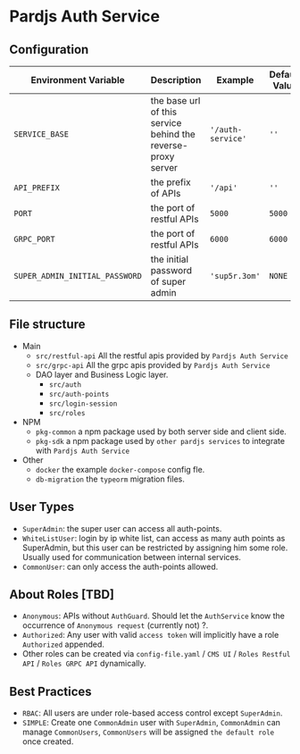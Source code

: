 # Pardjs Auth Service

## Configuration

| Environment Variable | Description | Example | Default Value |
| --- | --- | --- | --- |
| `SERVICE_BASE` | the base url of this service behind the reverse-proxy server | `'/auth-service'` | `''` |
| `API_PREFIX` | the prefix of APIs | `'/api'` | `''` |
| `PORT` | the port of restful APIs | `5000` | `5000` |
| `GRPC_PORT` | the port of restful APIs | `6000` | `6000` |
| `SUPER_ADMIN_INITIAL_PASSWORD` | the initial password of super admin | `'sup5r.3om'` | `NONE` |

## File structure

- Main
  - `src/restful-api` All the restful apis provided by `Pardjs Auth Service`
  - `src/grpc-api` All the grpc apis provided by `Pardjs Auth Service`
  - DAO layer and Business Logic layer.
    - `src/auth`
    - `src/auth-points`
    - `src/login-session`
    - `src/roles`
- NPM
  - `pkg-common` a npm package used by both server side and client side.
  - `pkg-sdk` a npm package used by `other pardjs services` to integrate with `Pardjs Auth Service`
- Other
  - `docker` the example `docker-compose` config fle.
  - `db-migration` the `typeorm` migration files.

## User Types

- `SuperAdmin`: the super user can access all auth-points.
- `WhiteListUser`: login by ip white list, can access as many auth points as SuperAdmin, but this user can be restricted by assigning him some role. Usually used for communication between internal services.
- `CommonUser`: can only access the auth-points allowed.

## About Roles [TBD]

- `Anonymous`: APIs without `AuthGuard`. Should let the `AuthService` know the occurrence of `Anonymous request` (currently not) ?.
- `Authorized`: Any user with valid `access token` will implicitly have a role `Authorized` appended.
- Other roles can be created via `config-file.yaml` / `CMS UI` / `Roles Restful API` / `Roles GRPC API` dynamically.

## Best Practices

- `RBAC`: All users are under role-based access control except `SuperAdmin`.
- `SIMPLE`: Create one `CommonAdmin` user with `SuperAdmin`, `CommonAdmin` can manage `CommonUsers`, `CommonUsers` will be assigned `the default role` once created.
